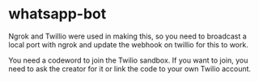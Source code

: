 # whatsapp-bot

Ngrok and Twillio were used in making this, so you need to broadcast a local port with ngrok and update the webhook on twillio for this to work.

You need a codeword to join the Twilio sandbox. If you want to join, you need to ask the creator for it or link the code to your own Twilio account.
